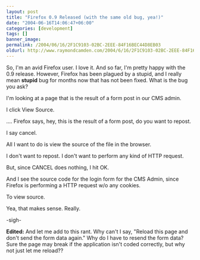 ```yaml
---
layout: post
title: "Firefox 0.9 Released (with the same old bug, yea!)"
date: "2004-06-16T14:06:47+06:00"
categories: [development]
tags: []
banner_image: 
permalink: /2004/06/16/2F1C9103-02BC-2EEE-84F16BEC44D8EB03
oldurl: http://www.raymondcamden.com/2004/6/16/2F1C9103-02BC-2EEE-84F16BEC44D8EB03
---
```


So, I'm an avid Firefox user. I love it. And so far, I'm pretty happy with the 0.9 release. However, Firefox has been plagued by a stupid, and I really mean <b>stupid</b> bug for months now that has not been fixed. What is the bug you ask?

I'm looking at a page that is the result of a form post in our CMS admin. 

I click View Source.

.... Firefox says, hey, this is the result of a form post, do you want to repost.

I say cancel.

All I want to do is view the source of the file in the browser. 

I don't want to repost. I don't want to perform any kind of HTTP request.

But, since CANCEL does nothing, I hit OK.

And I see the source code for the login form for the CMS Admin, since Firefox is performing a HTTP request w/o any cookies.

To view source.

Yea, that makes sense. Really.

-sigh-

<b>Edited:</b> And let me add to this rant. Why can't I say, "Reload this page and don't send the form data again." Why do I have to resend the form data? Sure the page may break if the application isn't coded correctly, but why not just let me reload??